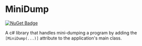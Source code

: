 # MiniDump

[![NuGet Badge](https://buildstats.info/nuget/MiniDump?includePreReleases=true)](https://www.nuget.org/packages/MiniDump/)

A c# library that handles mini-dumping a program by adding the ``[MiniDump(...)]`` attribute to the application's main class.
